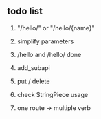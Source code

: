 ## todo list

1. "/hello/<int>" or "/hello/{name}"

2. simplify parameters

3. /hello and /hello/  done

4. add_subapi

5. put / delete

6. check StringPiece usage

7. one route ->  multiple verb
